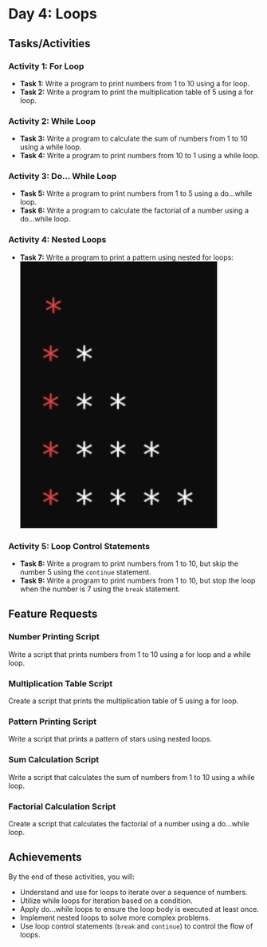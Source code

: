 # Day 4: Loops

## Tasks/Activities

### Activity 1: For Loop
- **Task 1:** Write a program to print numbers from 1 to 10 using a for loop.
- **Task 2:** Write a program to print the multiplication table of 5 using a for loop.

### Activity 2: While Loop
- **Task 3:** Write a program to calculate the sum of numbers from 1 to 10 using a while loop.
- **Task 4:** Write a program to print numbers from 10 to 1 using a while loop.

### Activity 3: Do... While Loop
- **Task 5:** Write a program to print numbers from 1 to 5 using a do...while loop.
- **Task 6:** Write a program to calculate the factorial of a number using a do...while loop.

### Activity 4: Nested Loops
- **Task 7:** Write a program to print a pattern using nested for loops:
    ![Alt Text](Screenshot.png)

### Activity 5: Loop Control Statements
- **Task 8:** Write a program to print numbers from 1 to 10, but skip the number 5 using the `continue` statement.
- **Task 9:** Write a program to print numbers from 1 to 10, but stop the loop when the number is 7 using the `break` statement.

## Feature Requests

### Number Printing Script
Write a script that prints numbers from 1 to 10 using a for loop and a while loop.

### Multiplication Table Script
Create a script that prints the multiplication table of 5 using a for loop.

### Pattern Printing Script
Write a script that prints a pattern of stars using nested loops.

### Sum Calculation Script
Write a script that calculates the sum of numbers from 1 to 10 using a while loop.

### Factorial Calculation Script
Create a script that calculates the factorial of a number using a do...while loop.

## Achievements

By the end of these activities, you will:
- Understand and use for loops to iterate over a sequence of numbers.
- Utilize while loops for iteration based on a condition.
- Apply do...while loops to ensure the loop body is executed at least once.
- Implement nested loops to solve more complex problems.
- Use loop control statements (`break` and `continue`) to control the flow of loops.
